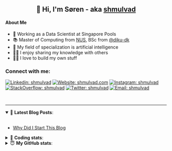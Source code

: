 <h2 align="center">
	👋 Hi, I'm Søren - aka <a href="https://shmulvad.com">shmulvad</a>
</h2>

#### About Me
- 🤖 Working as a Data Scientist at Singapore Pools
- 📚 Master of Computing from [NUS], BSc from [@diku-dk]
- 🧠 My field of specialization is artificial intelligence
- 👨‍🏫 I enjoy sharing my knowledge with others
- 👨‍💻 I love to build my own stuff

### Connect with me:

[![Linkedin: shmulvad](https://img.shields.io/badge/shmulvad-blue?style=flat&logo=Linkedin&logoColor=white)][linkedin]
[![Website: shmulvad.com](https://img.shields.io/badge/shmulvad.com-47CCCC?&style=flat&logo=Google-Chrome&logoColor=white)][website]
[![Instagram: shmulvad](https://img.shields.io/badge/-@shmulvad-purple?style=flat&logo=Instagram&logoColor=white)][instagram]
[![StackOverflow: shmulvad](https://img.shields.io/badge/shmulvad-FE7A16?style=flat&logo=stack-overflow&logoColor=white)][stackOverflow]
[![Twitter: shmulvad](https://img.shields.io/badge/@shmulvad-1ca0f1?style=flat&logo=twitter&logoColor=white)][twitter]
[![Email: shmulvad](https://img.shields.io/badge/shmulvad-D14836?style=flat&logo=gmail&logoColor=white)][mail]

<br />

---

<details open>
 <summary>📕 <b>Latest Blog Posts</b>: </summary>

<br>

<!-- BLOG-POST-LIST:START -->
- [Why Did I Start This Blog](https://shmulvad.com/blog/why-did-start-this-blog)
<!-- BLOG-POST-LIST:END -->

</details>

<!-- --- -->

<details>
 <summary>🤖 <b>Coding stats</b>: </summary>

<br>

NOTE: Doesn't track coding at work or work done in environments such as Jupyter Notebooks.

<!--START_SECTION:waka-->
![Code Time](http://img.shields.io/badge/Code%20Time-1%2C585%20hrs%2016%20mins-blue)

**I'm a Night 🦉** 

```text
🌞 Morning    76 commits     ██░░░░░░░░░░░░░░░░░░░░░░░   8.97% 
🌆 Daytime    273 commits    ████████░░░░░░░░░░░░░░░░░   32.23% 
🌃 Evening    302 commits    █████████░░░░░░░░░░░░░░░░   35.66% 
🌙 Night      196 commits    █████░░░░░░░░░░░░░░░░░░░░   23.14%

```


📊 **This Week I Spent My Time On** 

```text
💬 Programming Languages: 
Python                   1 hr 25 mins        ███████████░░░░░░░░░░░░░░   45.0% 
Other                    57 mins             ███████░░░░░░░░░░░░░░░░░░   30.08% 
HTML                     33 mins             ████░░░░░░░░░░░░░░░░░░░░░   17.45% 
Bash                     5 mins              ░░░░░░░░░░░░░░░░░░░░░░░░░   2.85% 
YAML                     4 mins              ░░░░░░░░░░░░░░░░░░░░░░░░░   2.27%

🔥 Editors: 
VS Code                  2 hrs 19 mins       ██████████████████░░░░░░░   73.29% 
Zsh                      46 mins             ██████░░░░░░░░░░░░░░░░░░░   24.73% 
Sublime Text             3 mins              ░░░░░░░░░░░░░░░░░░░░░░░░░   1.98%

🐱‍💻 Projects: 
stadium-videos           1 hr 19 mins        ██████████░░░░░░░░░░░░░░░   42.01% 
overvaagning-admin       51 mins             ██████░░░░░░░░░░░░░░░░░░░   27.0% 
company-scrapers         18 mins             ██░░░░░░░░░░░░░░░░░░░░░░░   9.97% 
illegal-lottery-simulator15 mins             ██░░░░░░░░░░░░░░░░░░░░░░░   8.02% 
Unknown Project          6 mins              ░░░░░░░░░░░░░░░░░░░░░░░░░   3.31%

```


 Last Updated on 03/10/2022 19:00:59 UTC
<!--END_SECTION:waka-->

</details>

<!-- --- -->

<details>
 <summary>😇 <b>My GitHub stats</b>: </summary>

<br>

<img align="left" alt="shmulvad's Github Stats" src="https://github-readme-stats.vercel.app/api?username=shmulvad&show_icons=true&hide_border=true" />

</details>



[website]: https://shmulvad.com
[twitter]: https://twitter.com/shmulvad
[linkedin]: https://linkedin.com/in/shmulvad
[instagram]: https://instagram.com/shmulvad
[stackOverflow]: https://stackoverflow.com/users/9248793/shmulvad
[mail]: mailto:shmulvad@gmail.com
[@diku-dk]: https://github.com/diku-dk
[github]: https://github.com/shmulvad
[NUS]: https://www.nus.edu.sg